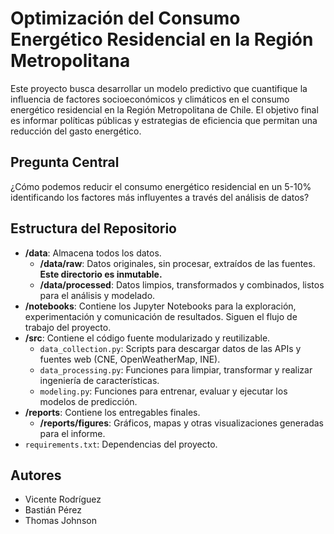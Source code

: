 # Optimización del Consumo Energético Residencial en la Región Metropolitana

Este proyecto busca desarrollar un modelo predictivo que cuantifique la influencia de factores socioeconómicos y climáticos en el consumo energético residencial en la Región Metropolitana de Chile. El objetivo final es informar políticas públicas y estrategias de eficiencia que permitan una reducción del gasto energético.

## Pregunta Central
¿Cómo podemos reducir el consumo energético residencial en un 5-10% identificando los factores más influyentes a través del análisis de datos?

## Estructura del Repositorio

- **/data**: Almacena todos los datos.
  - **/data/raw**: Datos originales, sin procesar, extraídos de las fuentes. **Este directorio es inmutable.**
  - **/data/processed**: Datos limpios, transformados y combinados, listos para el análisis y modelado.
- **/notebooks**: Contiene los Jupyter Notebooks para la exploración, experimentación y comunicación de resultados. Siguen el flujo de trabajo del proyecto.
- **/src**: Contiene el código fuente modularizado y reutilizable.
  - `data_collection.py`: Scripts para descargar datos de las APIs y fuentes web (CNE, OpenWeatherMap, INE).
  - `data_processing.py`: Funciones para limpiar, transformar y realizar ingeniería de características.
  - `modeling.py`: Funciones para entrenar, evaluar y ejecutar los modelos de predicción.
- **/reports**: Contiene los entregables finales.
  - **/reports/figures**: Gráficos, mapas y otras visualizaciones generadas para el informe.
- `requirements.txt`: Dependencias del proyecto.

## Autores

- Vicente Rodríguez
- Bastián Pérez
- Thomas Johnson